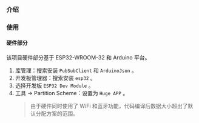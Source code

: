 ### 介绍

### 使用
#### 硬件部分
该项目硬件部分基于 ESP32-WROOM-32 和 Arduino 平台。
1. 库管理：搜索安装 `PubSubClient` 和 `ArduinoJson` 。
2. 开发板管理器：搜索安装 `esp32` 。
3. 选择开发板 `ESP32 Dev Module` 。
3. 工具 -> Partition Scheme：设置为 `Huge APP` 。
    > 由于硬件同时使用了 WiFi 和蓝牙功能，代码编译后数据大小超出了默认分配方案的范围。 

